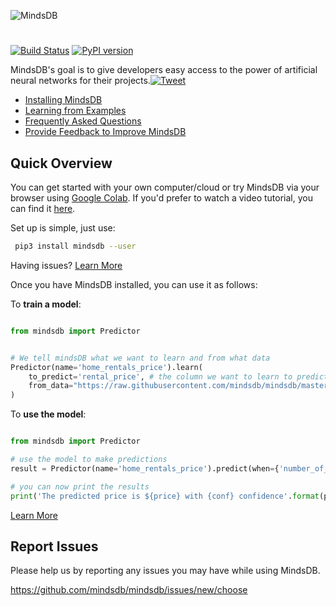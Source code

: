 
![MindsDB](https://raw.githubusercontent.com/mindsdb/mindsdb/fix_multilabel_prediction/docs/website/website/static/img/logo2_small.png "MindsDB")
#

[![Build Status](https://travis-ci.org/mindsdb/mindsdb.svg?branch=master)](https://travis-ci.org/mindsdb/mindsdb)
[![PyPI version](https://badge.fury.io/py/mindsdb.svg)](https://badge.fury.io/py/mindsdb)

MindsDB's goal is to give developers easy access to the power of artificial neural networks for their projects.[![Tweet](https://img.shields.io/twitter/url/http/shields.io.svg?style=social)](https://twitter.com/intent/tweet?text=Machine%20Learning%20in%20one%20line%20of%20code%21&url=https://www.mindsdb.com&via=mindsdb&hashtags=ai,ml,machine_learning,neural_networks)

* [Installing MindsDB](docs/website/docs/Installing.md)
* [Learning from Examples](docs/website/docs/BasicExample.md)
* [Frequently Asked Questions](docs/website/docs/FAQ.md)
* [Provide Feedback to Improve MindsDB](https://mindsdb.typeform.com/to/c3CEtj)


## Quick Overview

You can get started with your own computer/cloud or try MindsDB via your browser using [Google Colab](docs/GoogleColab.md).
If you'd prefer to watch a video tutorial, you can find it [here](https://www.youtube.com/watch?v=a49CvkoOdfY).

Set up is simple, just use:

```bash
 pip3 install mindsdb --user
```

Having issues? [Learn More](docs/Installing.md)

Once you have MindsDB installed, you can use it as follows:


To **train a model**:



```python

from mindsdb import Predictor


# We tell mindsDB what we want to learn and from what data
Predictor(name='home_rentals_price').learn(
    to_predict='rental_price', # the column we want to learn to predict given all the data in the file
    from_data="https://raw.githubusercontent.com/mindsdb/mindsdb/master/docs/examples/basic/home_rentals.csv" # the path to the file where we can learn from, (note: can be url)
)

```


To **use the model**:


```python

from mindsdb import Predictor

# use the model to make predictions
result = Predictor(name='home_rentals_price').predict(when={'number_of_rooms': 2,'number_of_bathrooms':1, 'sqft': 1190})

# you can now print the results
print('The predicted price is ${price} with {conf} confidence'.format(price=result[0]['rental_price'], conf=result[0]['rental_price_confidence']))

```


[Learn More](docs/examples/basic/README.md)

## Report Issues

Please help us by reporting any issues you may have while using MindsDB.

https://github.com/mindsdb/mindsdb/issues/new/choose

